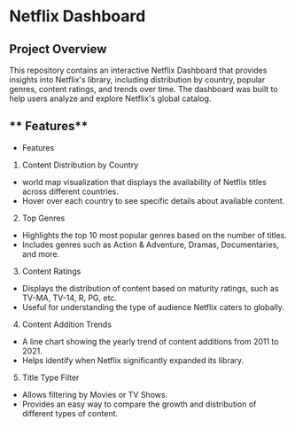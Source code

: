 # Netflix Dashboard

## **Project Overview**
This repository contains an interactive Netflix Dashboard that provides insights into Netflix's library,
including distribution by country, popular genres, content ratings, and trends over time. 
The dashboard was built to help users analyze and explore Netflix's global catalog.

## ** Features**
- Features
1. Content Distribution by Country
-  world map visualization that displays the availability of Netflix titles across different countries.
-  Hover over each country to see specific details about available content.
2. Top Genres
-  Highlights the top 10 most popular genres based on the number of titles.
-  Includes genres such as Action & Adventure, Dramas, Documentaries, and more.
3. Content Ratings
-  Displays the distribution of content based on maturity ratings, such as TV-MA, TV-14, R, PG, etc.
-  Useful for understanding the type of audience Netflix caters to globally.
4. Content Addition Trends
-  A line chart showing the yearly trend of content additions from 2011 to 2021.
-  Helps identify when Netflix significantly expanded its library.
5. Title Type Filter
-  Allows filtering by Movies or TV Shows.
-  Provides an easy way to compare the growth and distribution of different types of content.
